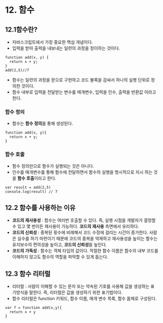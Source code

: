 # 12. 함수
## 12.1함수란?
- 자바스크립트에서 가장 중요한 핵심 개념이다.
- 입력을 받아 출력을 내보내는 일련의 과정을 정이하는 것이다.
```
function add(x, y) {
  return x + y;
}
add(2,5)//7
```
- 함수는 일련의 과정을 문으로 구현하고 코드 불록을 감싸서 하나의 실행 단위로 정의한 것이다.
- 함수 내부로 입력을 전달받는 변수를 매개변수, 입력을 인수, 출력을 반환값 이라고 한다.

### 함수 정의
- 함수는 **함수 정의**를 통해 생성된다.
```
function add(x, y){
  return x + y;
}
```
### 함수 호출
- 함수 정의만으로 함수가 실행되는 것은 아니다.
- 인수를 매개변수를 통해 함수에 전달하면서 함수의 실행을 명시적으로 지시 하는 것을 **함수 호출**이라고 한다.
```
var result = add(2,5)
console.log(result) // 7
```
## 12.2 함수를 사용하는 이유
- **코드의 재사용성** : 함수는 여러번 호출할 수 있다. 즉, 실행 시점을 개발자가 결정할 수 있고 몇 번이든 재사용이 가능하다. **코드의 재사용** 측면에서 유리하다.
- **코드의 신뢰성** : 중복된 횟수에 비례해서 코드 수정에 걸리는 시간이 증가한다. 사람은 실수를 하기 마련이기 때문에 코드의 중복을 억제하고 재사용성을 높이는 함수는 유지보수의 편의성을 높이고, **코드의 신뢰성**을 높인다.
- **코드의 가독성** : 함수는 객체 타입의 값이다. 적절한 함수 이름은 함수의 내부 코드를 이해하지 않고도 함수의 역할을 파악할 수 있게 돕는다.

## 12.3 함수 리터럴
- 리터럴 : 사람이 이해할 수 있는 문자 또는 약속된 기호를 사용해 값을 생성하는 표기방식을 말한다. 즉, 리터럴은 값을 생성하기 위한 표기법이다.
- 함수 리터럴은 function 키워드, 함수 이름, 매개 변수 목록, 함수 몸체로 구성된다.
```
var f = function add(x,y){
  return x + y
}
``` 

